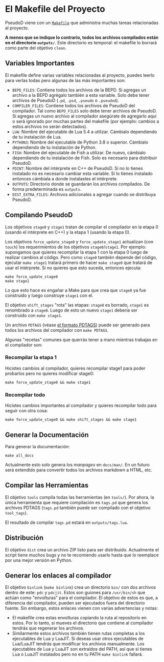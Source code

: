 # El Makefile del Proyecto #

PseudoD viene con un [`Makefile`](https://es.wikipedia.org/wiki/Make) que
administra muchas tareas relacionadas al proyecto.

**A menos que se indique lo contrario, todos los archivos compilados están en
el directorio `outputs/`**. Este directorio es temporal: el makefile lo borrará
como parte del objetivo `clean`.

## Variables Importantes ##

El makefile define varias variables relacionadas al proyecto, puedes leerlo
para verlas todas pero algunas de las más importantes son:

- `BEPD_FILES`: Contiene todos los archivos de la BEPD. Si agregas un archivo a
  la BEPD agrégalo también a esta variable. Solo debe tener archivos de PseudoD
  (`.pd`, `.psd`, `.pseudo` o `.pseudod`).
- `COMPILER_FILES`: Contiene todos los archivos de PseudoD del compilador. Tal
  como `BEPD_FILES` solo debe tener archivos de PseudoD. Si agregas un nuevo
  archivo al compilador asegúrate de agregarlo aquí o será ignorado por muchas
  partes del makefile (por ejemplo: cambios a estos archivos no serán
  detectados).
- `LUA`: Nombre del ejecutable de Lua 5.4 a utilizar. Cámbialo dependiendo de
  tu instalación de Lua.
- `PYTHON3`: Nombre del ejecutable de Python 3.8 o superior. Cámbialo
  dependiendo de tu instalación de Python.
- `FISH`: Nombre del ejecutable de Fish a utilizar. De nuevo, cámbialo
  dependiendo de tu instalación de Fish. Solo es necesario para distribuir
  PseudoD.
- `PDINT`: Nombre del intérprete en C++ de PseudoD. Si no lo tienes instalado
  no es necesario cambiar esta variable. Si lo tienes instalado entonces
  cámbiala a donde instalastes el intérprete.
- `OUTPUTS`: Directorio donde se guardarán los archivos compilados. De forma
  predeterminada es `outputs`.
- `DIST_EXTRA_FILES`: Archivos adicionales a agregar cuando se distribuya
  PseudoD.

## Compilando PseudoD ##

Los objetivos `stage0` y `stage1` tratan de compilar el compilador en la etapa
0 (usando el intérprete en C++) y la etapa 1 (usando la etapa 0).

Los objetivos `force_update_stage0` y `force_update_stage1` actualizan (con
`touch`) los requerimientos de los objetivos `stage0`/`stage1`. Por ejemplo:
supongamos que quieres recompilar la etapa 1 con la etapa 0 luego de realizar
cambios al código. Pero como `stage0` también depende del código, ejecutar
`make stage1` tratará primero de hacer `make stage0` que tratará de usar el
intérprete. Si no quieres que esto suceda, entonces ejecuta:

    make force_update_stage0
    make stage1

Lo que esto hace es engañar a Make para que crea que `stage0` ya fue construido
y luego construye `stage1` con el.

El objetivo `shift_stages` "rota" las etapas: `stage0` es borrado, `stage1` es
renombrado a `stage0`. Luego de esto un nuevo `stage1` debería ser construido
con `make stage1`.

Un archivo `PDTAGS` (véase [el formato PDTAGS](pdtags.md)) puede ser generado
para todos los archivos del compilador con `make PDTAGS`.

Algunas "recetas" comunes que querrás tener a mano mientras trabajas en el
compilador son:

### Recompilar la etapa 1 ###

Hicistes cambios al compilador, quieres recompilar stage1 para poder probarlos
pero no quieres modificar stage0:

    make force_update_stage0 && make stage1

### Recompilar todo ###

Hicistes cambios importantes al compilador y quieres recompilar todo para
seguir con otra cosa:

    make force_update_stage0 && make shift_stages && make stage1

## Generar la Documentación ##

Para generar la documentación:

    make all_docs

Actualmente esto solo genera los *manpages* en `docs/man/`. En un futuro será
extendido para convertir todos los archivos markdown a HTML, etc.

## Compilar las Herramientas ##

El objetivo `tools` compila todas las herramientas (en `tools/`). Por ahora, la
única herramienta que requiere compilación es `tags.pd` que genera los archivos
PDTAGS (`tags.pd` también puede ser compilado con el objetivo `tool_tags`).

El resultado de compilar `tags.pd` estará en `outputs/tags.lua`.

## Distribución ##

El objetivo `dist` crea un archivo ZIP listo para ser distribuido. Actualmente
el script tiene muchos bugs y no te recomiendo usarlo hasta que lo reemplace
por una mejor versión en Python.

## Generar los enlaces al compilador ##

El objetivo `binlink` (`make binlink`) crea un directorio `bin/` con dos
archivos dentro de este: `pdc` y `pdcjit`. Estos son guiones para `/usr/bin/sh`
que actúan como "envolturas" para el compilador. El objetivo de estos es que, a
diferencia del compilador, pueden ser ejecutados fuera del directorio
fuente. Sin embargo, estos enlaces vienen con varias advertencias y notas:

- El makefile crea estas envolturas copiando la ruta al repositorio en
  estos. Por lo tanto, si mueves el directorio que contiene al compilador
  tendrás que regenerar los archivos.
- Similarmente estos archivos también tienen rutas completas a los ejecutables
  de Lua y LuaJIT. Si deseas usar otros ejecutables de Lua/LuaJIT tendrás que
  modificar los archivos manualmente. Los ejecutables de Lua y LuaJIT son
  extraídos del PATH, así que si tienes Lua o LuaJIT instalados pero no en tu
  PATH `make binlink` fallará.
